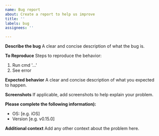 ```yaml
---
name: Bug report
about: Create a report to help us improve
title: ''
labels: bug
assignees: ''

---
```


**Describe the bug**
A clear and concise description of what the bug is.

**To Reproduce**
Steps to reproduce the behavior:
1. Run cmd '...'
2. See error

**Expected behavior**
A clear and concise description of what you expected to happen.

**Screenshots**
If applicable, add screenshots to help explain your problem.

**Please complete the following information):**
 - OS: [e.g. iOS]
 - Version [e.g. v0.15.0]

**Additional context**
Add any other context about the problem here.
